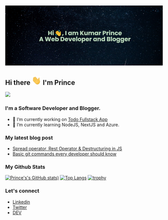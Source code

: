 <!--
**princekr96/princekr96** is a ✨ _special_ ✨ repository because its `README.md` (this file) appears on your GitHub profile.
Here are some ideas to get you started:
- 🔭 I’m currently working on ...
- 🌱 I’m currently learning ...
- 👯 I’m looking to collaborate on ...
- 🤔 I’m looking for help with ...
- 💬 Ask me about ...
- 📫 How to reach me: ...
- 😄 Pronouns: ...
- ⚡ Fun fact: ...
-->

[![MasterHead](https://github.com/princekr96/princekr96/blob/main/images/banner.png)](https://github.com/princekr96/princekr96/blob/main/images/banner.png)

## Hi there <img src="https://raw.githubusercontent.com/ABSphreak/ABSphreak/master/gifs/Hi.gif" width="30px"> I'm Prince
![](https://komarev.com/ghpvc/?username=princekr96)

### I'm a Software Developer and Blogger.

- 🔭 I’m currently working on [Todo Fullstack App](https://github.com/PayalSasmal10/ToDo-FullStack)
- 🌱 I’m currently learning NodeJS, NextJS and Azure.

### My latest blog post
- [Spread operator, Rest Operator & Destructuring in JS](https://dev.to/princekr700/spread-operator-rest-operator-destructuring-in-js-4nbg)
- [Basic git commands every developer should know](https://dev.to/princekr700/basic-git-commands-every-developer-should-know-1854)

### My Github Stats
[![Prince's's GitHub stats](https://github-readme-stats.vercel.app/api?username=princekr96&show_icons=true&theme=dark))](https://github.com/princekr96/github-readme-stats)
[![Top Langs](https://github-readme-stats.vercel.app/api/top-langs/?username=princekr96&layout=compact&&theme=dark)](https://github.com/princekr96/github-readme-stats)
[![trophy](https://github-profile-trophy.vercel.app/?username=princekr96&theme=gruvbox)](https://github.com/princekr96/github-profile-trophy)

### Let's connect
- [Linkedin](https://www.linkedin.com/in/kumar-prince-697650b1/)
- [Twitter](https://twitter.com/princekr700)
- [DEV](https://dev.to/princekr700)
